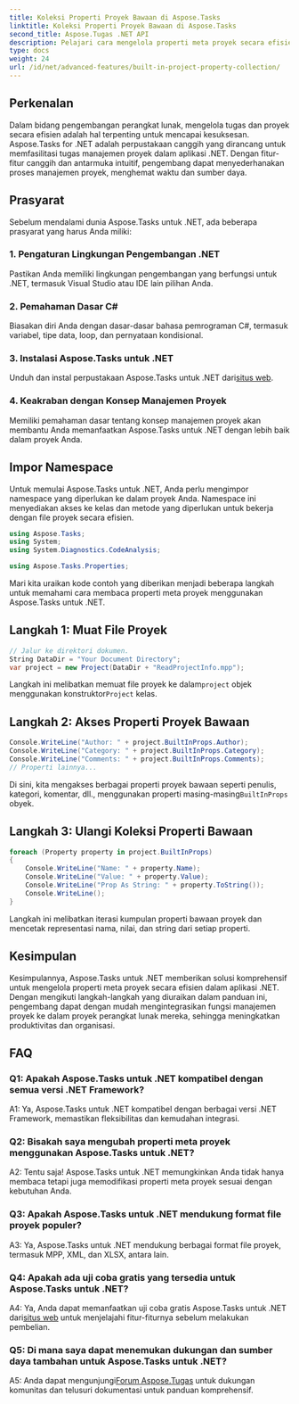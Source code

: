 ```yaml
---
title: Koleksi Properti Proyek Bawaan di Aspose.Tasks
linktitle: Koleksi Properti Proyek Bawaan di Aspose.Tasks
second_title: Aspose.Tugas .NET API
description: Pelajari cara mengelola properti meta proyek secara efisien dalam aplikasi .NET menggunakan Aspose.Tasks. Membaca, memodifikasi, dan mengulangi properti dengan mudah.
type: docs
weight: 24
url: /id/net/advanced-features/built-in-project-property-collection/
---
```

## Perkenalan

Dalam bidang pengembangan perangkat lunak, mengelola tugas dan proyek secara efisien adalah hal terpenting untuk mencapai kesuksesan. Aspose.Tasks for .NET adalah perpustakaan canggih yang dirancang untuk memfasilitasi tugas manajemen proyek dalam aplikasi .NET. Dengan fitur-fitur canggih dan antarmuka intuitif, pengembang dapat menyederhanakan proses manajemen proyek, menghemat waktu dan sumber daya.

## Prasyarat

Sebelum mendalami dunia Aspose.Tasks untuk .NET, ada beberapa prasyarat yang harus Anda miliki:

### 1. Pengaturan Lingkungan Pengembangan .NET

Pastikan Anda memiliki lingkungan pengembangan yang berfungsi untuk .NET, termasuk Visual Studio atau IDE lain pilihan Anda.

### 2. Pemahaman Dasar C#

Biasakan diri Anda dengan dasar-dasar bahasa pemrograman C#, termasuk variabel, tipe data, loop, dan pernyataan kondisional.

### 3. Instalasi Aspose.Tasks untuk .NET

 Unduh dan instal perpustakaan Aspose.Tasks untuk .NET dari[situs web](https://releases.aspose.com/tasks/net/).

### 4. Keakraban dengan Konsep Manajemen Proyek

Memiliki pemahaman dasar tentang konsep manajemen proyek akan membantu Anda memanfaatkan Aspose.Tasks untuk .NET dengan lebih baik dalam proyek Anda.

## Impor Namespace

Untuk memulai Aspose.Tasks untuk .NET, Anda perlu mengimpor namespace yang diperlukan ke dalam proyek Anda. Namespace ini menyediakan akses ke kelas dan metode yang diperlukan untuk bekerja dengan file proyek secara efisien.

```csharp
using Aspose.Tasks;
using System;
using System.Diagnostics.CodeAnalysis;

using Aspose.Tasks.Properties;

```

Mari kita uraikan kode contoh yang diberikan menjadi beberapa langkah untuk memahami cara membaca properti meta proyek menggunakan Aspose.Tasks untuk .NET.

## Langkah 1: Muat File Proyek

```csharp
// Jalur ke direktori dokumen.
String DataDir = "Your Document Directory";
var project = new Project(DataDir + "ReadProjectInfo.mpp");
```

 Langkah ini melibatkan memuat file proyek ke dalam`project` objek menggunakan konstruktor`Project` kelas.

## Langkah 2: Akses Properti Proyek Bawaan

```csharp
Console.WriteLine("Author: " + project.BuiltInProps.Author);
Console.WriteLine("Category: " + project.BuiltInProps.Category);
Console.WriteLine("Comments: " + project.BuiltInProps.Comments);
// Properti lainnya...
```

 Di sini, kita mengakses berbagai properti proyek bawaan seperti penulis, kategori, komentar, dll., menggunakan properti masing-masing`BuiltInProps` obyek.

## Langkah 3: Ulangi Koleksi Properti Bawaan

```csharp
foreach (Property property in project.BuiltInProps)
{
    Console.WriteLine("Name: " + property.Name);
    Console.WriteLine("Value: " + property.Value);
    Console.WriteLine("Prop As String: " + property.ToString());
    Console.WriteLine();
}
```

Langkah ini melibatkan iterasi kumpulan properti bawaan proyek dan mencetak representasi nama, nilai, dan string dari setiap properti.

## Kesimpulan

Kesimpulannya, Aspose.Tasks untuk .NET memberikan solusi komprehensif untuk mengelola properti meta proyek secara efisien dalam aplikasi .NET. Dengan mengikuti langkah-langkah yang diuraikan dalam panduan ini, pengembang dapat dengan mudah mengintegrasikan fungsi manajemen proyek ke dalam proyek perangkat lunak mereka, sehingga meningkatkan produktivitas dan organisasi.

## FAQ

### Q1: Apakah Aspose.Tasks untuk .NET kompatibel dengan semua versi .NET Framework?

A1: Ya, Aspose.Tasks untuk .NET kompatibel dengan berbagai versi .NET Framework, memastikan fleksibilitas dan kemudahan integrasi.

### Q2: Bisakah saya mengubah properti meta proyek menggunakan Aspose.Tasks untuk .NET?

A2: Tentu saja! Aspose.Tasks untuk .NET memungkinkan Anda tidak hanya membaca tetapi juga memodifikasi properti meta proyek sesuai dengan kebutuhan Anda.

### Q3: Apakah Aspose.Tasks untuk .NET mendukung format file proyek populer?

A3: Ya, Aspose.Tasks untuk .NET mendukung berbagai format file proyek, termasuk MPP, XML, dan XLSX, antara lain.

### Q4: Apakah ada uji coba gratis yang tersedia untuk Aspose.Tasks untuk .NET?

 A4: Ya, Anda dapat memanfaatkan uji coba gratis Aspose.Tasks untuk .NET dari[situs web](https://releases.aspose.com/tasks/net/) untuk menjelajahi fitur-fiturnya sebelum melakukan pembelian.

### Q5: Di mana saya dapat menemukan dukungan dan sumber daya tambahan untuk Aspose.Tasks untuk .NET?

 A5: Anda dapat mengunjungi[Forum Aspose.Tugas](https://forum.aspose.com/c/tasks/15) untuk dukungan komunitas dan telusuri dokumentasi untuk panduan komprehensif.